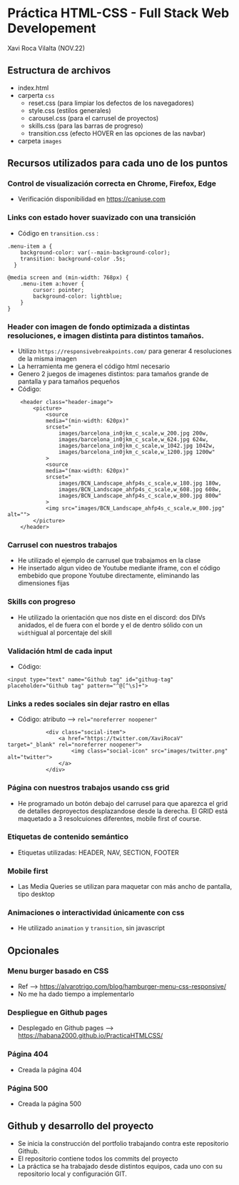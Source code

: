 # Práctica HTML-CSS - Full Stack Web Developement
Xavi Roca Vilalta (NOV.22)

## Estructura de archivos
* index.html
* carperta `css`
    - reset.css (para limpiar los defectos de los navegadores)
    - style.css (estilos generales)
    - carousel.css (para el carrusel de proyectos)
    - skills.css (para las barras de progreso)
    - transition.css (efecto HOVER en las opciones de las navbar)
* carpeta `images`

## Recursos utilizados para cada uno de los puntos

### Control de visualización correcta en Chrome, Firefox, Edge
* Verificación disponibilidad en <https://caniuse.com>

### Links con estado hover suavizado con una transición 
* Código en `transition.css` :
~~~
.menu-item a {
    background-color: var(--main-background-color);
    transition: background-color .5s;
  }

@media screen and (min-width: 768px) {
    .menu-item a:hover {
        cursor: pointer;
        background-color: lightblue;
    }  
}
~~~

### Header con imagen de fondo optimizada a distintas resoluciones, e imagen distinta para distintos tamaños.
* Utilizo `https://responsivebreakpoints.com/` para generar 4 resoluciones de la misma imagen
* La herramienta me genera el código html necesario
* Genero 2 juegos de imagenes distintos: para tamaños grande de pantalla y para tamaños pequeños
* Código:
~~~
    <header class="header-image">
        <picture>
            <source
            media="(min-width: 620px)"
            srcset="
                images/barcelona_in0jkm_c_scale,w_200.jpg 200w,
                images/barcelona_in0jkm_c_scale,w_624.jpg 624w,
                images/barcelona_in0jkm_c_scale,w_1042.jpg 1042w,
                images/barcelona_in0jkm_c_scale,w_1200.jpg 1200w"
            >       
            <source
            media="(max-width: 620px)"
            srcset="
                images/BCN_Landscape_ahfp4s_c_scale,w_180.jpg 180w,
                images/BCN_Landscape_ahfp4s_c_scale,w_608.jpg 608w,
                images/BCN_Landscape_ahfp4s_c_scale,w_800.jpg 800w"
            > 
            <img src="images/BCN_Landscape_ahfp4s_c_scale,w_800.jpg" alt="">     
        </picture>
    </header>
~~~
   
### Carrusel con nuestros trabajos
* He utilizado el ejemplo de carrusel que trabajamos en la clase
* He insertado algun video de Youtube mediante iframe, con el código embebido que propone Youtube directamente, eliminando las dimensiones fijas

### Skills con progreso
* He utilizado la orientación que nos diste en el discord: dos DIVs anidados, el de fuera con el borde y el de dentro sólido con un `width`igual al porcentaje del skill

### Validación html de cada input
* Código:
~~~
<input type="text" name="Github tag" id="githug-tag" placeholder="Github tag" pattern="^@[^\s]+">
~~~

### Links a redes sociales sin dejar rastro en ellas
* Código: atributo -->  `rel="noreferrer noopener"`
~~~
            <div class="social-item">
                <a href="https://twitter.com/XaviRocaV" target="_blank" rel="noreferrer noopener">
                    <img class="social-icon" src="images/twitter.png" alt="twitter">
                </a>
            </div>
~~~

### Página con nuestros trabajos usando css grid
* He programado un botón debajo del carrusel para que aparezca el grid de detalles deproyectos desplazandose desde la derecha. El GRID está maquetado a 3 resolcuiones diferentes, mobile first of course.

### Etiquetas de contenido semántico
* Etiquetas utilizadas: HEADER, NAV, SECTION, FOOTER

### Mobile first
* Las Media Queries se utilizan para maquetar con más ancho de pantalla, tipo desktop

### Animaciones o interactividad únicamente con css
* He utilizado `animation` y `transition`, sin javascript

## Opcionales

### Menu burger basado en CSS
* Ref --> https://alvarotrigo.com/blog/hamburger-menu-css-responsive/
* No me ha dado tiempo a implementarlo

### Despliegue en Github pages
* Desplegado en Github pages --> https://habana2000.github.io/PracticaHTMLCSS/

### Página 404
* Creada la página 404

### Página 500
* Creada la página 500

## Github y desarrollo del proyecto
* Se inicia la construcción del portfolio trabajando contra este repositorio Github.
* El repositorio contiene todos los commits del proyecto
* La práctica se ha trabajado desde distintos equipos, cada uno con su repositorio local y configuración GIT.





